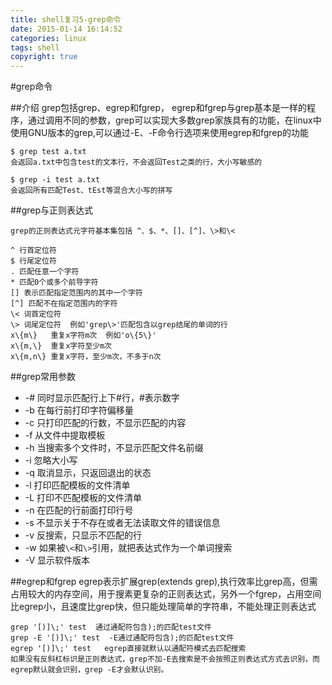 ```yaml
---
title: shell复习5-grep命令
date: 2015-01-14 16:14:52
categories: linux
tags: shell
copyright: true
---
```


#grep命令

##介绍
grep包括grep、egrep和fgrep， egrep和fgrep与grep基本是一样的程序，通过调用不同的参数，grep可以实现大多数grep家族具有的功能，在linux中使用GNU版本的grep,可以通过-E、-F命令行选项来使用egrep和fgrep的功能

````
$ grep test a.txt
会返回a.txt中包含test的文本行，不会返回Test之类的行，大小写敏感的

$ grep -i test a.txt
会返回所有匹配Test、tEst等混合大小写的拼写
````

##grep与正则表达式

````
grep的正则表达式元字符基本集包括 ^、$、*、[]、[^]、\>和\<

^ 行首定位符
$ 行尾定位符
. 匹配任意一个字符
* 匹配0个或多个前导字符
[] 表示匹配指定范围内的其中一个字符
[^] 匹配不在指定范围内的字符
\< 词首定位符
\> 词尾定位符  例如'grep\>'匹配包含以grep结尾的单词的行
x\{m\}   重复x字符m次  例如'o\{5\}'
x\{m,\}  重复x字符至少m次
x\{m,n\} 重复x字符，至少m次，不多于n次
````

##grep常用参数

- -# 同时显示匹配行上下#行，#表示数字
- -b 在每行前打印字符偏移量
- -c 只打印匹配的行数，不显示匹配的内容
- -f 从文件中提取模板
- -h 当搜索多个文件时，不显示匹配文件名前缀
- -i 忽略大小写
- -q 取消显示，只返回退出的状态
- -l 打印匹配模板的文件清单
- -L 打印不匹配模板的文件清单
- -n 在匹配的行前面打印行号
- -s 不显示关于不存在或者无法读取文件的错误信息
- -v 反搜索，只显示不匹配的行
- -w 如果被``\<``和``\>``引用，就把表达式作为一个单词搜索
- -V 显示软件版本

##egrep和fgrep
egrep表示扩展grep(extends grep),执行效率比grep高，但需占用较大的内存空间，用于搜素更复杂的正则表达式，另外一个fgrep，占用空间比egrep小，且速度比grep快，但只能处理简单的字符串，不能处理正则表达式

````
grep '[)]\;' test  通过通配符包含);的匹配test文件
grep -E '[)]\;' test  -E通过通配符包含);的匹配test文件
egrep '[)]\;' test   egrep直接就默认以通配符模式去匹配搜索
如果没有反斜杠标识是正则表达式，grep不加-E去搜索是不会按照正则表达式方式去识别，而egrep默认就会识别，grep -E才会默认识别。
````